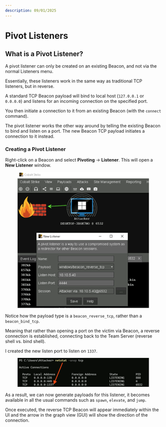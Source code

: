 ```yaml
---
description: 09/01/2025
---
```


# Pivot Listeners

## What is a Pivot Listener?

A pivot listener can only be created on an existing Beacon, and not via the normal Listeners menu.&#x20;

Essentially, these listeners work in the same way as traditional TCP listeners, but in reverse.

A standard TCP Beacon payload will bind to local host (`127.0.0.1` or `0.0.0.0`) and listens for an incoming connection on the specified port.&#x20;

You then initiate a connection to it from an existing Beacon (with the `connect` command).

The pivot listener works the other way around by telling the existing Beacon to bind and listen on a port. The new Beacon TCP payload initiates a connection to it instead.

### Creating a Pivot Listener

Right-click on a Beacon and select **Pivoting** -> **Listener**. This will open a **New Listener** window.

<figure><img src="../.gitbook/assets/image (8).png" alt=""><figcaption></figcaption></figure>

Notice how the payload type is a `beacon_reverse_tcp`, rather than a `beacon_bind_tcp`.&#x20;

Meaning that rather than opening a port on the victim via Beacon, a reverse connection is established, connecting back to the Team Server (reverse shell vs. bind shell).

I created the new listen port to listen on `1337`.&#x20;

<figure><img src="../.gitbook/assets/image (9).png" alt=""><figcaption></figcaption></figure>

As a result, we can now generate payloads for this listener, it becomes available in all the usual commands such as `spawn`, `elevate`, and `jump`.

Once executed, the reverse TCP Beacon will appear immediately within the UI and the arrow in the graph view (GUI) will show the direction of the connection.
